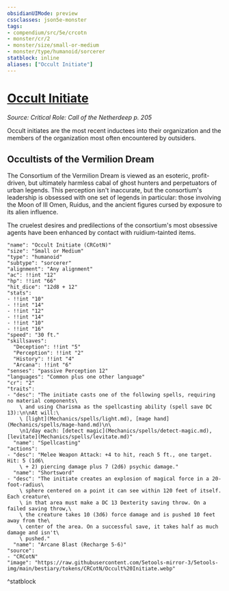 ```yaml
---
obsidianUIMode: preview
cssclasses: json5e-monster
tags:
- compendium/src/5e/crcotn
- monster/cr/2
- monster/size/small-or-medium
- monster/type/humanoid/sorcerer
statblock: inline
aliases: ["Occult Initiate"]
---
```

# [Occult Initiate](Mechanics\bestiary\humanoid/occult-initiate-crcotn.md)
*Source: Critical Role: Call of the Netherdeep p. 205*  

Occult initiates are the most recent inductees into their organization and the members of the organization most often encountered by outsiders.

## Occultists of the Vermilion Dream

The Consortium of the Vermilion Dream is viewed as an esoteric, profit-driven, but ultimately harmless cabal of ghost hunters and perpetuators of urban legends. This perception isn't inaccurate, but the consortium's leadership is obsessed with one set of legends in particular: those involving the Moon of Ill Omen, Ruidus, and the ancient figures cursed by exposure to its alien influence.

The cruelest desires and predilections of the consortium's most obsessive agents have been enhanced by contact with ruidium-tainted items.

```statblock
"name": "Occult Initiate (CRCotN)"
"size": "Small or Medium"
"type": "humanoid"
"subtype": "sorcerer"
"alignment": "Any alignment"
"ac": !!int "12"
"hp": !!int "66"
"hit_dice": "12d8 + 12"
"stats":
- !!int "10"
- !!int "14"
- !!int "12"
- !!int "14"
- !!int "10"
- !!int "16"
"speed": "30 ft."
"skillsaves":
  "Deception": !!int "5"
  "Perception": !!int "2"
  "History": !!int "4"
  "Arcana": !!int "6"
"senses": "passive Perception 12"
"languages": "Common plus one other language"
"cr": "2"
"traits":
- "desc": "The initiate casts one of the following spells, requiring no material components\
    \ and using Charisma as the spellcasting ability (spell save DC 13):\n\nAt will:\
    \ [light](Mechanics/spells/light.md), [mage hand](Mechanics/spells/mage-hand.md)\n\
    \n1/day each: [detect magic](Mechanics/spells/detect-magic.md), [levitate](Mechanics/spells/levitate.md)"
  "name": "Spellcasting"
"actions":
- "desc": "Melee Weapon Attack: +4 to hit, reach 5 ft., one target. Hit: 5 (1d6\
    \ + 2) piercing damage plus 7 (2d6) psychic damage."
  "name": "Shortsword"
- "desc": "The initiate creates an explosion of magical force in a 20-foot-radius\
    \ sphere centered on a point it can see within 120 feet of itself. Each creature\
    \ in that area must make a DC 13 Dexterity saving throw. On a failed saving throw,\
    \ the creature takes 10 (3d6) force damage and is pushed 10 feet away from the\
    \ center of the area. On a successful save, it takes half as much damage and isn't\
    \ pushed."
  "name": "Arcane Blast (Recharge 5-6)"
"source":
- "CRCotN"
"image": "https://raw.githubusercontent.com/5etools-mirror-3/5etools-img/main/bestiary/tokens/CRCotN/Occult%20Initiate.webp"
```
^statblock